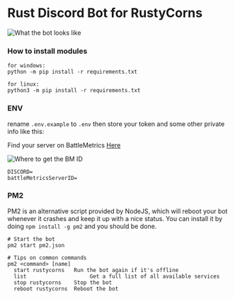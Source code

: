 # Rust Discord Bot for RustyCorns

![What the bot looks like](https://gyazo.com/c87daaf468ee51828316ae6efccfa166.png)

### How to install modules

```
for windows:
python -m pip install -r requirements.txt

for linux:
python3 -m pip install -r requirements.txt
```

### ENV

rename `.env.example` to `.env` then store your token and some other private info like this:

Find your server on BattleMetrics [Here](https://www.battlemetrics.com/servers/rust)

![Where to get the BM ID](https://gyazo.com/ba8b6566a017293e9e145cb07086cc86.png)

```
DISCORD=
battleMetricsServerID=
```

### PM2

PM2 is an alternative script provided by NodeJS, which will reboot your bot whenever it crashes and keep it up with a nice status. You can install it by doing `npm install -g pm2` and you should be done.

```
# Start the bot
pm2 start pm2.json

# Tips on common commands
pm2 <command> [name]
  start rustycorns   Run the bot again if it's offline
  list                    Get a full list of all available services
  stop rustycorns    Stop the bot
  reboot rustycorns  Reboot the bot
```
